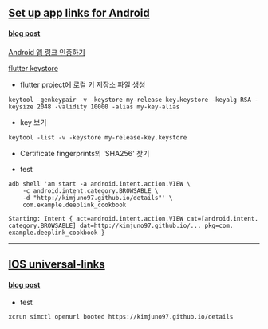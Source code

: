 ## [Set up app links for Android](https://docs.flutter.dev/cookbook/navigation/set-up-app-links)

#### [blog post](https://kimjunho97.tistory.com/21)

[Android 앱 링크 인증하기](https://developer.android.com/training/app-links/verify-android-applinks?hl=ko)

[flutter keystore](https://docs.flutter.dev/deployment/android)

- flutter project에 로컬 키 저장소 파일 생성

```
keytool -genkeypair -v -keystore my-release-key.keystore -keyalg RSA -keysize 2048 -validity 10000 -alias my-key-alias
```

- key 보기

```
keytool -list -v -keystore my-release-key.keystore
```

- Certificate fingerprints의 'SHA256' 찾기

- test

```
adb shell 'am start -a android.intent.action.VIEW \
    -c android.intent.category.BROWSABLE \
    -d "http://kimjuno97.github.io/details"' \
    com.example.deeplink_cookbook
```

```
Starting: Intent { act=android.intent.action.VIEW cat=[android.intent.
category.BROWSABLE] dat=http://kimjuno97.github.io/... pkg=com.
example.deeplink_cookbook }
```

---

## [IOS universal-links](https://docs.flutter.dev/cookbook/navigation/set-up-universal-links)

#### [blog post](https://kimjunho97.tistory.com/22)

- test

```
xcrun simctl openurl booted https://kimjuno97.github.io/details
```
